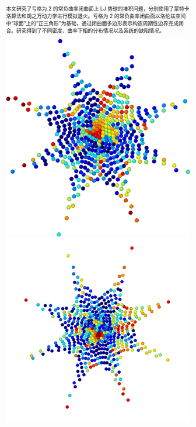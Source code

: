 本文研究了亏格为 2 的常负曲率闭曲面上 LJ 势球的堆积问题，分别使用了蒙特卡洛算法和朗之万动力学进行模拟退火。亏格为 2 的常负曲率闭曲面以洛伦兹空间中“球面”上的“正三角形”为基础，通过闭曲面多边形表示构造周期性边界完成闭合。研究得到了不同密度、曲率下相的分布情况以及系统的缺陷情况。

![](1.png)
![](2.png)